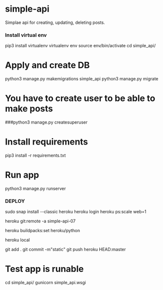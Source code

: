 # simple-api

Simplae api for creating, updating, deleting posts.


### Install virtual env
pip3 install virtualenv
virtualenv env
source env/bin/activate
cd simple_api/

# Apply and create DB
python3 manage.py makemigrations simple_api
python3 manage.py migrate

# You have to create user to be able to make posts
###python3 manage.py createsuperuser

# Install requirements
pip3 install -r requirements.txt

# Run app
python3 manage.py runserver



### DEPLOY
sudo snap install --classic heroku
heroku login
heroku ps:scale web=1

heroku git:remote -a simple-api-07

heroku buildpacks:set heroku/python

heroku local

git add .
git commit -m"static"
git push heroku HEAD:master

# Test app is runable
cd simple_api/
gunicorn simple_api.wsgi
